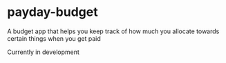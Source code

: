 # payday-budget
A budget app that helps you keep track of how much you allocate towards certain things when you get paid


Currently in development
